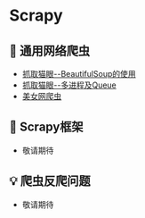 Scrapy  
====

## :watermelon: 通用网络爬虫  
- [抓取猫眼--BeautifulSoup的使用](https://github.com/KissMyLady/Scrapy/blob/master/Note/p_maoyan.md)    
- [抓取猫眼--多进程及Queue](https://github.com/KissMyLady/Scrapy/blob/master/Note/p_maoyan_multi.md)    
- [美女网爬虫](https://github.com/KissMyLady/Scrapy/blob/master/Note/p_women.md)  

## :wrench:  Scrapy框架  
- 敬请期待


## :bulb: 爬虫反爬问题
- 敬请期待

